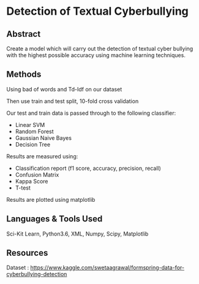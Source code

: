 # Detection of Textual Cyberbullying

## Abstract

Create a model which will carry out the detection of textual cyber bullying with the highest possible accuracy using machine learning techniques.

## Methods

Using bad of words and Td-Idf on our dataset

Then use train and test split, 10-fold cross validation

Our test and train data is passed through to the following classifier:
- Linear SVM
- Random Forest
- Gaussian Naive Bayes
- Decision Tree

Results are measured using:
- Classification report (f1 score, accuracy, precision, recall)
- Confusion Matrix
- Kappa Score
- T-test

Results are plotted using matplotlib

## Languages & Tools Used

Sci-Kit Learn, Python3.6, XML, Numpy, Scipy, Matplotlib

## Resources

Dataset : https://www.kaggle.com/swetaagrawal/formspring-data-for-cyberbullying-detection

